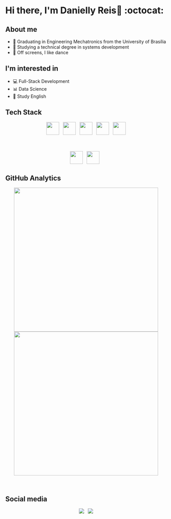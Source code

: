 # Hi there, I'm Danielly Reis💜 :octocat:

## About me
* 🤖 Graduating in Engineering Mechatronics from the University of Brasília
* 📱 Studying a technical degree in systems development
* 👣 Off screens, I like dance 

## I'm interested in
* 💻 Full-Stack Development
* 📊 Data Science
* 📓 Study English

## Tech Stack

<div align="center">
  <img width="40px" src="https://cdn.jsdelivr.net/gh/devicons/devicon/icons/html5/html5-original.svg">&nbsp;&nbsp;
  <img width="40px" src="https://cdn.jsdelivr.net/gh/devicons/devicon/icons/css3/css3-original.svg">&nbsp;&nbsp;
  <img width="40px" src="https://cdn.jsdelivr.net/gh/devicons/devicon/icons/javascript/javascript-original.svg">&nbsp;&nbsp;
  <img width="40px" src="https://cdn.jsdelivr.net/gh/devicons/devicon/icons/c/c-original.svg">&nbsp;&nbsp;
  <img width="40px" src="https://cdn.jsdelivr.net/gh/devicons/devicon/icons/python/python-original.svg">

  <br><br>
  <img width="40px" src="https://cdn.jsdelivr.net/gh/devicons/devicon/icons/git/git-original.svg">&nbsp;&nbsp;
  <img width="40px" src="https://cdn.jsdelivr.net/gh/devicons/devicon/icons/github/github-original.svg">&nbsp;&nbsp;
</div>

## GitHub Analytics
<p align="center">
<img width="450em" src="" alt=""/>
<img width="450em" src=""/>
</p>

<br>

## Social media
<div align="center"> 
  <a href="https://www.instagram.com/danyreis/" target="_blank"><img src="https://img.shields.io/badge/-Instagram-%23E4405F?style=for-the-badge&logo=instagram&logoColor=white" target="_blank"></a>&nbsp;&nbsp;
  <a href="https://www.instagram.com/danyreis/" target="_blank"><img src="https://img.shields.io/badge/-LinkedIn-%230077B5?style=for-the-badge&logo=linkedin&logoColor=white" target="_blank"></a> 
  
</div>
